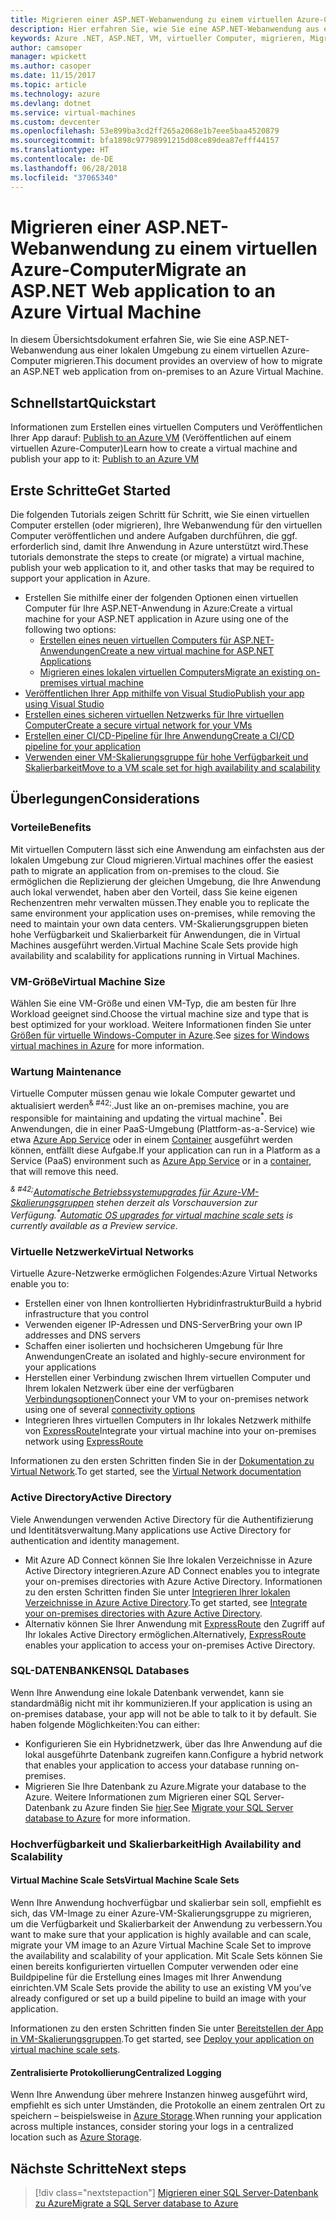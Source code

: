 ```yaml
---
title: Migrieren einer ASP.NET-Webanwendung zu einem virtuellen Azure-Computer
description: Hier erfahren Sie, wie Sie eine ASP.NET-Webanwendung aus einer lokalen Umgebung zu einem virtuellen Azure-Computer migrieren.
keywords: Azure .NET, ASP.NET, VM, virtueller Computer, migrieren, Migration
author: camsoper
manager: wpickett
ms.author: casoper
ms.date: 11/15/2017
ms.topic: article
ms.technology: azure
ms.devlang: dotnet
ms.service: virtual-machines
ms.custom: devcenter
ms.openlocfilehash: 53e899ba3cd2ff265a2068e1b7eee5baa4520879
ms.sourcegitcommit: bfa1898c97798991215d08ce89dea87efff44157
ms.translationtype: HT
ms.contentlocale: de-DE
ms.lasthandoff: 06/28/2018
ms.locfileid: "37065340"
---
```

# <a name="migrate-an-aspnet-web-application-to-an-azure-virtual-machine"></a><span data-ttu-id="6206b-104">Migrieren einer ASP.NET-Webanwendung zu einem virtuellen Azure-Computer</span><span class="sxs-lookup"><span data-stu-id="6206b-104">Migrate an ASP.NET Web application to an Azure Virtual Machine</span></span>

<span data-ttu-id="6206b-105">In diesem Übersichtsdokument erfahren Sie, wie Sie eine ASP.NET-Webanwendung aus einer lokalen Umgebung zu einem virtuellen Azure-Computer migrieren.</span><span class="sxs-lookup"><span data-stu-id="6206b-105">This document provides an overview of how to migrate an ASP.NET web application from on-premises to an Azure Virtual Machine.</span></span>

## <a name="quickstart"></a><span data-ttu-id="6206b-106">Schnellstart</span><span class="sxs-lookup"><span data-stu-id="6206b-106">Quickstart</span></span>

<span data-ttu-id="6206b-107">Informationen zum Erstellen eines virtuellen Computers und Veröffentlichen Ihrer App darauf: [Publish to an Azure VM](https://tutorials.visualstudio.com/aspnet-vm/intro) (Veröffentlichen auf einem virtuellen Azure-Computer)</span><span class="sxs-lookup"><span data-stu-id="6206b-107">Learn how to create a virtual machine and publish your app to it: [Publish to an Azure VM](https://tutorials.visualstudio.com/aspnet-vm/intro)</span></span>

## <a name="get-started"></a><span data-ttu-id="6206b-108">Erste Schritte</span><span class="sxs-lookup"><span data-stu-id="6206b-108">Get Started</span></span>

<span data-ttu-id="6206b-109">Die folgenden Tutorials zeigen Schritt für Schritt, wie Sie einen virtuellen Computer erstellen (oder migrieren), Ihre Webanwendung für den virtuellen Computer veröffentlichen und andere Aufgaben durchführen, die ggf. erforderlich sind, damit Ihre Anwendung in Azure unterstützt wird.</span><span class="sxs-lookup"><span data-stu-id="6206b-109">These tutorials demonstrate the steps to create (or migrate) a virtual machine, publish your web application to it, and other tasks that may be required to support your application in Azure.</span></span>

- <span data-ttu-id="6206b-110">Erstellen Sie mithilfe einer der folgenden Optionen einen virtuellen Computer für Ihre ASP.NET-Anwendung in Azure:</span><span class="sxs-lookup"><span data-stu-id="6206b-110">Create a virtual machine for your ASP.NET application in Azure using one of the following two options:</span></span>
    - [<span data-ttu-id="6206b-111">Erstellen eines neuen virtuellen Computers für ASP.NET-Anwendungen</span><span class="sxs-lookup"><span data-stu-id="6206b-111">Create a new virtual machine for ASP.NET Applications</span></span>](https://go.microsoft.com/fwlink/?linkid=863237)
    - [<span data-ttu-id="6206b-112">Migrieren eines lokalen virtuellen Computers</span><span class="sxs-lookup"><span data-stu-id="6206b-112">Migrate an existing on-premises virtual machine</span></span>](https://docs.microsoft.com/azure/site-recovery/tutorial-migrate-on-premises-to-azure)
- [<span data-ttu-id="6206b-113">Veröffentlichen Ihrer App mithilfe von Visual Studio</span><span class="sxs-lookup"><span data-stu-id="6206b-113">Publish your app using Visual Studio</span></span>](https://go.microsoft.com/fwlink/?linkid=863240)
- [<span data-ttu-id="6206b-114">Erstellen eines sicheren virtuellen Netzwerks für Ihre virtuellen Computer</span><span class="sxs-lookup"><span data-stu-id="6206b-114">Create a secure virtual network for your VMs</span></span>](https://docs.microsoft.com/azure/virtual-network/virtual-network-get-started-vnet-subnet)
- [<span data-ttu-id="6206b-115">Erstellen einer CI/CD-Pipeline für Ihre Anwendung</span><span class="sxs-lookup"><span data-stu-id="6206b-115">Create a CI/CD pipeline for your application</span></span>](https://docs.microsoft.com/vsts/build-release/apps/cd/deploy-webdeploy-iis-deploygroups)
- [<span data-ttu-id="6206b-116">Verwenden einer VM-Skalierungsgruppe für hohe Verfügbarkeit und Skalierbarkeit</span><span class="sxs-lookup"><span data-stu-id="6206b-116">Move to a VM scale set for high availability and scalability</span></span>](https://docs.microsoft.com/azure/virtual-machine-scale-sets/virtual-machine-scale-sets-deploy-app)

## <a name="considerations"></a><span data-ttu-id="6206b-117">Überlegungen</span><span class="sxs-lookup"><span data-stu-id="6206b-117">Considerations</span></span>

### <a name="benefits"></a><span data-ttu-id="6206b-118">Vorteile</span><span class="sxs-lookup"><span data-stu-id="6206b-118">Benefits</span></span>

<span data-ttu-id="6206b-119">Mit virtuellen Computern lässt sich eine Anwendung am einfachsten aus der lokalen Umgebung zur Cloud migrieren.</span><span class="sxs-lookup"><span data-stu-id="6206b-119">Virtual machines offer the easiest path to migrate an application from on-premises to the cloud.</span></span>  <span data-ttu-id="6206b-120">Sie ermöglichen die Replizierung der gleichen Umgebung, die Ihre Anwendung auch lokal verwendet, haben aber den Vorteil, dass Sie keine eigenen Rechenzentren mehr verwalten müssen.</span><span class="sxs-lookup"><span data-stu-id="6206b-120">They enable you to replicate the same environment your application uses on-premises, while removing the need to maintain your own data centers.</span></span>  <span data-ttu-id="6206b-121">VM-Skalierungsgruppen bieten hohe Verfügbarkeit und Skalierbarkeit für Anwendungen, die in Virtual Machines ausgeführt werden.</span><span class="sxs-lookup"><span data-stu-id="6206b-121">Virtual Machine Scale Sets provide high availability and scalability for applications running in Virtual Machines.</span></span>

### <a name="virtual-machine-size"></a><span data-ttu-id="6206b-122">VM-Größe</span><span class="sxs-lookup"><span data-stu-id="6206b-122">Virtual Machine Size</span></span>

<span data-ttu-id="6206b-123">Wählen Sie eine VM-Größe und einen VM-Typ, die am besten für Ihre Workload geeignet sind.</span><span class="sxs-lookup"><span data-stu-id="6206b-123">Choose the virtual machine size and type that is best optimized for your workload.</span></span>  <span data-ttu-id="6206b-124">Weitere Informationen finden Sie unter [Größen für virtuelle Windows-Computer in Azure](https://docs.microsoft.com/azure/virtual-machines/windows/sizes).</span><span class="sxs-lookup"><span data-stu-id="6206b-124">See [sizes for Windows virtual machines in Azure](https://docs.microsoft.com/azure/virtual-machines/windows/sizes) for more information.</span></span>

### <a name="maintenance"></a><span data-ttu-id="6206b-125">Wartung </span><span class="sxs-lookup"><span data-stu-id="6206b-125">Maintenance</span></span>

<span data-ttu-id="6206b-126">Virtuelle Computer müssen genau wie lokale Computer gewartet und aktualisiert werden<sup>& #42;</sup>.</span><span class="sxs-lookup"><span data-stu-id="6206b-126">Just like an on-premises machine, you are responsible for maintaining and updating the virtual machine<sup>&#42;</sup>.</span></span>  <span data-ttu-id="6206b-127">Bei Anwendungen, die in einer PaaS-Umgebung (Plattform-as-a-Service) wie etwa [Azure App Service](https://docs.microsoft.com/azure/app-service/) oder in einem [Container](https://docs.microsoft.com/azure/app-service/containers/) ausgeführt werden können, entfällt diese Aufgabe.</span><span class="sxs-lookup"><span data-stu-id="6206b-127">If your application can run in a Platform as a Service (PaaS) environment such as [Azure App Service](https://docs.microsoft.com/azure/app-service/) or in a [container](https://docs.microsoft.com/azure/app-service/containers/), that will remove this need.</span></span>

<span data-ttu-id="6206b-128">*<sup>& #42;</sup>[Automatische Betriebssystemupgrades für Azure-VM-Skalierungsgruppen](https://docs.microsoft.com/azure/virtual-machine-scale-sets/virtual-machine-scale-sets-automatic-upgrade) stehen derzeit als Vorschauversion zur Verfügung.*</span><span class="sxs-lookup"><span data-stu-id="6206b-128">*<sup>&#42;</sup>[Automatic OS upgrades for virtual machine scale sets](https://docs.microsoft.com/azure/virtual-machine-scale-sets/virtual-machine-scale-sets-automatic-upgrade) is currently available as a Preview service.*</span></span>

### <a name="virtual-networks"></a><span data-ttu-id="6206b-129">Virtuelle Netzwerke</span><span class="sxs-lookup"><span data-stu-id="6206b-129">Virtual Networks</span></span>

<span data-ttu-id="6206b-130">Virtuelle Azure-Netzwerke ermöglichen Folgendes:</span><span class="sxs-lookup"><span data-stu-id="6206b-130">Azure Virtual Networks enable you to:</span></span>
- <span data-ttu-id="6206b-131">Erstellen einer von Ihnen kontrollierten Hybridinfrastruktur</span><span class="sxs-lookup"><span data-stu-id="6206b-131">Build a hybrid infrastructure that you control</span></span>
- <span data-ttu-id="6206b-132">Verwenden eigener IP-Adressen und DNS-Server</span><span class="sxs-lookup"><span data-stu-id="6206b-132">Bring your own IP addresses and DNS servers</span></span>
- <span data-ttu-id="6206b-133">Schaffen einer isolierten und hochsicheren Umgebung für Ihre Anwendungen</span><span class="sxs-lookup"><span data-stu-id="6206b-133">Create an isolated and highly-secure environment for your applications</span></span>
- <span data-ttu-id="6206b-134">Herstellen einer Verbindung zwischen Ihrem virtuellen Computer und Ihrem lokalen Netzwerk über eine der verfügbaren [Verbindungsoptionen](https://docs.microsoft.com/azure/vpn-gateway/vpn-gateway-about-vpngateways#s2smulti)</span><span class="sxs-lookup"><span data-stu-id="6206b-134">Connect your VM to your on-premises network using one of several [connectivity options](https://docs.microsoft.com/azure/vpn-gateway/vpn-gateway-about-vpngateways#s2smulti)</span></span>
- <span data-ttu-id="6206b-135">Integrieren Ihres virtuellen Computers in Ihr lokales Netzwerk mithilfe von [ExpressRoute](https://azure.microsoft.com/services/expressroute/)</span><span class="sxs-lookup"><span data-stu-id="6206b-135">Integrate your virtual machine into your on-premises network using [ExpressRoute](https://azure.microsoft.com/services/expressroute/)</span></span>

<span data-ttu-id="6206b-136">Informationen zu den ersten Schritten finden Sie in der [Dokumentation zu Virtual Network](https://docs.microsoft.com/azure/virtual-network/).</span><span class="sxs-lookup"><span data-stu-id="6206b-136">To get started, see the [Virtual Network documentation](https://docs.microsoft.com/azure/virtual-network/)</span></span>

### <a name="active-directory"></a><span data-ttu-id="6206b-137">Active Directory</span><span class="sxs-lookup"><span data-stu-id="6206b-137">Active Directory</span></span>
<span data-ttu-id="6206b-138">Viele Anwendungen verwenden Active Directory für die Authentifizierung und Identitätsverwaltung.</span><span class="sxs-lookup"><span data-stu-id="6206b-138">Many applications use Active Directory for authentication and identity management.</span></span>  
- <span data-ttu-id="6206b-139">Mit Azure AD Connect können Sie Ihre lokalen Verzeichnisse in Azure Active Directory integrieren.</span><span class="sxs-lookup"><span data-stu-id="6206b-139">Azure AD Connect enables you to integrate your on-premises directories with Azure Active Directory.</span></span>  <span data-ttu-id="6206b-140">Informationen zu den ersten Schritten finden Sie unter [Integrieren Ihrer lokalen Verzeichnisse in Azure Active Directory](https://docs.microsoft.com/azure/active-directory/connect/active-directory-aadconnect).</span><span class="sxs-lookup"><span data-stu-id="6206b-140">To get started, see [Integrate your on-premises directories with Azure Active Directory](https://docs.microsoft.com/azure/active-directory/connect/active-directory-aadconnect).</span></span>  
- <span data-ttu-id="6206b-141">Alternativ können Sie Ihrer Anwendung mit [ExpressRoute](https://azure.microsoft.com/services/expressroute/) den Zugriff auf Ihr lokales Active Directory ermöglichen.</span><span class="sxs-lookup"><span data-stu-id="6206b-141">Alternatively, [ExpressRoute](https://azure.microsoft.com/services/expressroute/) enables your application to access your on-premises Active Directory.</span></span>

### <a name="sql-databases"></a><span data-ttu-id="6206b-142">SQL-DATENBANKEN</span><span class="sxs-lookup"><span data-stu-id="6206b-142">SQL Databases</span></span>

<span data-ttu-id="6206b-143">Wenn Ihre Anwendung eine lokale Datenbank verwendet, kann sie standardmäßig nicht mit ihr kommunizieren.</span><span class="sxs-lookup"><span data-stu-id="6206b-143">If your application is using an on-premises database, your app will not be able to talk to it by default.</span></span> <span data-ttu-id="6206b-144">Sie haben folgende Möglichkeiten:</span><span class="sxs-lookup"><span data-stu-id="6206b-144">You can either:</span></span>
- <span data-ttu-id="6206b-145">Konfigurieren Sie ein Hybridnetzwerk, über das Ihre Anwendung auf die lokal ausgeführte Datenbank zugreifen kann.</span><span class="sxs-lookup"><span data-stu-id="6206b-145">Configure a hybrid network that enables your application to access your database running on-premises.</span></span>  
- <span data-ttu-id="6206b-146">Migrieren Sie Ihre Datenbank zu Azure.</span><span class="sxs-lookup"><span data-stu-id="6206b-146">Migrate your database to the Azure.</span></span>  <span data-ttu-id="6206b-147">Weitere Informationen zum Migrieren einer SQL Server-Datenbank zu Azure finden Sie [hier](dotnet-howto-migrate-sql.md).</span><span class="sxs-lookup"><span data-stu-id="6206b-147">See [Migrate your SQL Server database to Azure](dotnet-howto-migrate-sql.md) for more information.</span></span>

### <a name="high-availability-and-scalability"></a><span data-ttu-id="6206b-148">Hochverfügbarkeit und Skalierbarkeit</span><span class="sxs-lookup"><span data-stu-id="6206b-148">High Availability and Scalability</span></span>

#### <a name="virtual-machine-scale-sets"></a><span data-ttu-id="6206b-149">Virtual Machine Scale Sets</span><span class="sxs-lookup"><span data-stu-id="6206b-149">Virtual Machine Scale Sets</span></span>
<span data-ttu-id="6206b-150">Wenn Ihre Anwendung hochverfügbar und skalierbar sein soll, empfiehlt es sich, das VM-Image zu einer Azure-VM-Skalierungsgruppe zu migrieren, um die Verfügbarkeit und Skalierbarkeit der Anwendung zu verbessern.</span><span class="sxs-lookup"><span data-stu-id="6206b-150">You want to make sure that your application is highly available and can scale, migrate your VM image to an Azure Virtual Machine Scale Set to improve the availability and scalability of your application.</span></span>  <span data-ttu-id="6206b-151">Mit Scale Sets können Sie einen bereits konfigurierten virtuellen Computer verwenden oder eine Buildpipeline für die Erstellung eines Images mit Ihrer Anwendung einrichten.</span><span class="sxs-lookup"><span data-stu-id="6206b-151">VM Scale Sets provide the ability to use an existing VM you’ve already configured or set up a build pipeline to build an image with your application.</span></span>  

<span data-ttu-id="6206b-152">Informationen zu den ersten Schritten finden Sie unter [Bereitstellen der App in VM-Skalierungsgruppen](https://docs.microsoft.com/azure/virtual-machine-scale-sets/virtual-machine-scale-sets-deploy-app).</span><span class="sxs-lookup"><span data-stu-id="6206b-152">To get started, see [Deploy your application on virtual machine scale sets](https://docs.microsoft.com/azure/virtual-machine-scale-sets/virtual-machine-scale-sets-deploy-app).</span></span>

#### <a name="centralized-logging"></a><span data-ttu-id="6206b-153">Zentralisierte Protokollierung</span><span class="sxs-lookup"><span data-stu-id="6206b-153">Centralized Logging</span></span>
<span data-ttu-id="6206b-154">Wenn Ihre Anwendung über mehrere Instanzen hinweg ausgeführt wird, empfiehlt es sich unter Umständen, die Protokolle an einem zentralen Ort zu speichern – beispielsweise in [Azure Storage](https://docs.microsoft.com/azure/storage/).</span><span class="sxs-lookup"><span data-stu-id="6206b-154">When running your application across multiple instances, consider storing your logs in a centralized location such as [Azure Storage](https://docs.microsoft.com/azure/storage/).</span></span>

## <a name="next-steps"></a><span data-ttu-id="6206b-155">Nächste Schritte</span><span class="sxs-lookup"><span data-stu-id="6206b-155">Next steps</span></span>

> [!div class="nextstepaction"]
> [<span data-ttu-id="6206b-156">Migrieren einer SQL Server-Datenbank zu Azure</span><span class="sxs-lookup"><span data-stu-id="6206b-156">Migrate a SQL Server database to Azure</span></span>](dotnet-howto-migrate-sql.md)